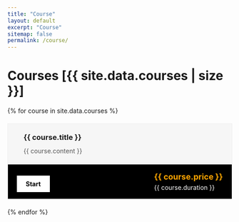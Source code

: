 ```yaml
---
title: "Course"
layout: default
excerpt: "Course"
sitemap: false
permalink: /course/
---
```

<style>
.course-card {
  max-width: 600px;
  border: 1px solid #eee;
  margin: 20px auto;
}

.course-description {
  background-color: #f6f6f6;
  padding: 20px;
  display: flex;
  align-items: flex-start;
  gap: 15px;
}

.course-icon {
  font-size: 28px;
  color: #f7941d;
  flex-shrink: 0;
}

.course-text h3 {
  margin-top: 0;
  margin-bottom: 10px;
}

.course-text p {
  margin: 0;
  line-height: 1.5;
  color: #555;
}

.course-footer {
  background-color: black;
  color: white;
  display: flex;
  justify-content: space-between;
  align-items: center;
  padding: 15px 20px;
  flex-wrap: wrap;
}

.course-price {
  color: orange;
  font-weight: bold;
  font-size: 18px;
}

.course-price del {
  color: white;
  font-size: 16px;
  margin-left: 5px;
}

.course-duration {
  font-size: 14px;
  display: block;
  margin-top: 5px;
}

.course-btn {
  background-color: white;
  color: black;
  padding: 10px 20px;
  text-decoration: none;
  font-weight: bold;
  margin-top: 10px;
}

@media (max-width: 480px) {
  .course-description {
    flex-direction: column;
  }

  .course-footer {
    flex-direction: column;
    align-items: flex-start;
  }

  .course-btn {
    width: 100%;
    text-align: center;
  }
}
</style>
# Courses [{{ site.data.courses | size }}]
<ul style="margin-left: 0; padding-left: 0;">
    {% for course in site.data.courses %}
    <div class="course-card">
        <div class="course-description">
            <div class="course-icon"></div>
            <div class="course-text">
                <h3>{{ course.title }}</h3>
                <p>{{ course.content }}</p>
            </div>
        </div>
        <div class="course-footer">
            <a href="{{ course.link }}" class="course-btn">Start</a>
            <div>
                <span class="course-price">{{ course.price }}</span>
                <span class="course-duration">{{ course.duration }}</span>
            </div>
        </div>
    </div>
    {% endfor %}
</ul>